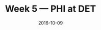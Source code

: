 ---
layout: game
title: Week 5 — PHI at DET
season: 2016
game_id: 2016_05_PHI_DET
week: 5
date: 2016-10-09
home_team: DET
away_team: PHI
final_home: 24
final_away: 23
pbp_url: /assets/data/pbp/2016/2016_05_PHI_DET.csv.gz
---